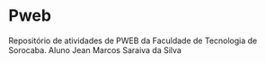# Pweb
Repositório de atividades de PWEB da Faculdade de Tecnologia de Sorocaba. Aluno Jean Marcos Saraiva da Silva
